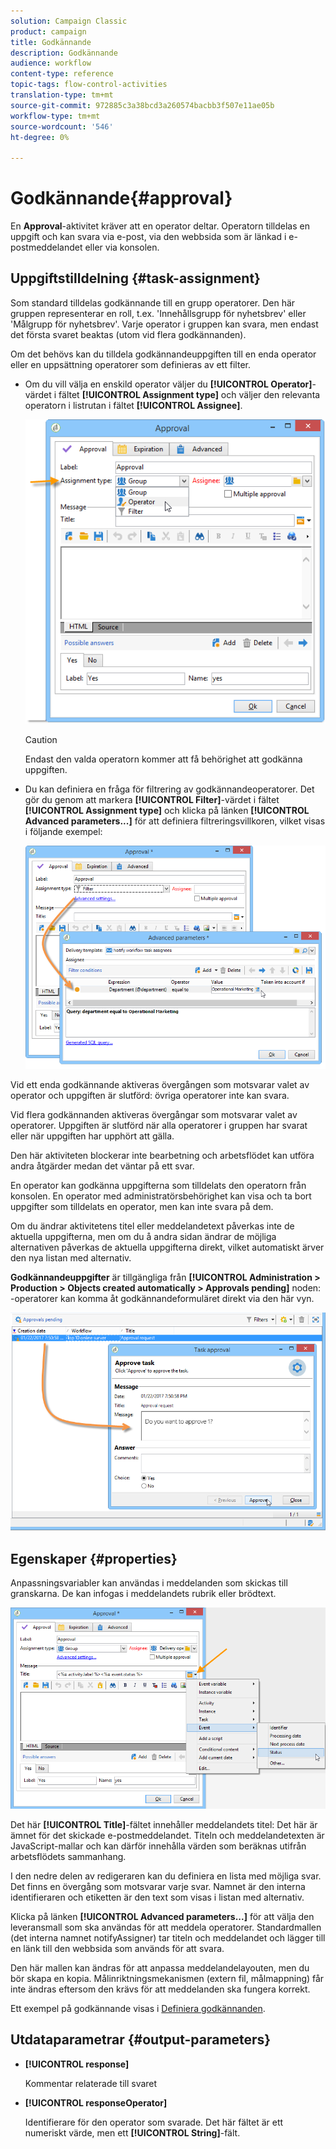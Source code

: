 ```yaml
---
solution: Campaign Classic
product: campaign
title: Godkännande
description: Godkännande
audience: workflow
content-type: reference
topic-tags: flow-control-activities
translation-type: tm+mt
source-git-commit: 972885c3a38bcd3a260574bacbb3f507e11ae05b
workflow-type: tm+mt
source-wordcount: '546'
ht-degree: 0%

---
```



# Godkännande{#approval}

En **Approval**-aktivitet kräver att en operator deltar. Operatorn tilldelas en uppgift och kan svara via e-post, via den webbsida som är länkad i e-postmeddelandet eller via konsolen.

## Uppgiftstilldelning {#task-assignment}

Som standard tilldelas godkännande till en grupp operatorer. Den här gruppen representerar en roll, t.ex. &#39;Innehållsgrupp för nyhetsbrev&#39; eller &#39;Målgrupp för nyhetsbrev&#39;. Varje operator i gruppen kan svara, men endast det första svaret beaktas (utom vid flera godkännanden).

Om det behövs kan du tilldela godkännandeuppgiften till en enda operator eller en uppsättning operatorer som definieras av ett filter.

* Om du vill välja en enskild operator väljer du **[!UICONTROL Operator]**-värdet i fältet **[!UICONTROL Assignment type]** och väljer den relevanta operatorn i listrutan i fältet **[!UICONTROL Assignee]**.

   ![](assets/s_advuser_validation_box_assign.png)

   >[!CAUTION]
   >
   >Endast den valda operatorn kommer att få behörighet att godkänna uppgiften.

* Du kan definiera en fråga för filtrering av godkännandeoperatorer. Det gör du genom att markera **[!UICONTROL Filter]**-värdet i fältet **[!UICONTROL Assignment type]** och klicka på länken **[!UICONTROL Advanced parameters...]** för att definiera filtreringsvillkoren, vilket visas i följande exempel:

   ![](assets/s_advuser_validation_box_filter.png)

Vid ett enda godkännande aktiveras övergången som motsvarar valet av operator och uppgiften är slutförd: övriga operatorer inte kan svara.

Vid flera godkännanden aktiveras övergångar som motsvarar valet av operatorer. Uppgiften är slutförd när alla operatorer i gruppen har svarat eller när uppgiften har upphört att gälla.

Den här aktiviteten blockerar inte bearbetning och arbetsflödet kan utföra andra åtgärder medan det väntar på ett svar.

En operator kan godkänna uppgifterna som tilldelats den operatorn från konsolen. En operator med administratörsbehörighet kan visa och ta bort uppgifter som tilldelats en operator, men kan inte svara på dem.

Om du ändrar aktivitetens titel eller meddelandetext påverkas inte de aktuella uppgifterna, men om du å andra sidan ändrar de möjliga alternativen påverkas de aktuella uppgifterna direkt, vilket automatiskt ärver den nya listan med alternativ.

**Godkännandeuppgifter** är tillgängliga från  **[!UICONTROL Administration > Production > Objects created automatically > Approvals pending]** noden: -operatorer kan komma åt godkännandeformuläret direkt via den här vyn.

![](assets/s_advuser_validation_from_console.png)

## Egenskaper {#properties}

Anpassningsvariabler kan användas i meddelanden som skickas till granskarna. De kan infogas i meddelandets rubrik eller brödtext.

![](assets/edit_validation.png)

Det här **[!UICONTROL Title]**-fältet innehåller meddelandets titel: Det här är ämnet för det skickade e-postmeddelandet. Titeln och meddelandetexten är JavaScript-mallar och kan därför innehålla värden som beräknas utifrån arbetsflödets sammanhang.

I den nedre delen av redigeraren kan du definiera en lista med möjliga svar. Det finns en övergång som motsvarar varje svar. Namnet är den interna identifieraren och etiketten är den text som visas i listan med alternativ.

Klicka på länken **[!UICONTROL Advanced parameters...]** för att välja den leveransmall som ska användas för att meddela operatorer. Standardmallen (det interna namnet notifyAssigner) tar titeln och meddelandet och lägger till en länk till den webbsida som används för att svara.

Den här mallen kan ändras för att anpassa meddelandelayouten, men du bör skapa en kopia. Målinriktningsmekanismen (extern fil, målmappning) får inte ändras eftersom den krävs för att meddelanden ska fungera korrekt.

Ett exempel på godkännande visas i [Definiera godkännanden](../../workflow/using/defining-approvals.md).

## Utdataparametrar {#output-parameters}

* **[!UICONTROL response]**

   Kommentar relaterade till svaret

* **[!UICONTROL responseOperator]**

   Identifierare för den operator som svarade. Det här fältet är ett numeriskt värde, men ett **[!UICONTROL String]**-fält.

